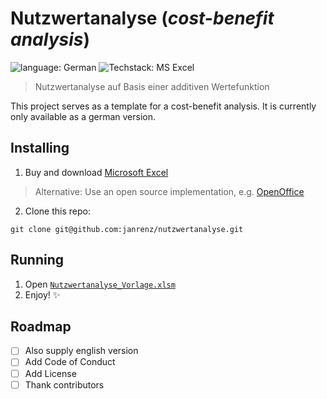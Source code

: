 # Nutzwertanalyse (_cost-benefit analysis_)
![language: German](https://img.shields.io/badge/language-DE__de-yellow.svg) ![Techstack: MS Excel](https://img.shields.io/badge/stack-MS%20Excel-brightgreen.svg)
> Nutzwertanalyse auf Basis einer additiven Wertefunktion

This project serves as a template for a cost-benefit analysis.
It is currently only available as a german version.

## Installing
1. Buy and download [Microsoft Excel](https://products.office.com/en-gb/excel)
> Alternative: Use an open source implementation, e.g. [OpenOffice](https://www.openoffice.org/)
2. Clone this repo:
```
git clone git@github.com:janrenz/nutzwertanalyse.git
```

## Running
1. Open [`Nutzwertanalyse_Vorlage.xlsm`](https://github.com/janrenz/nutzwertanalyse/blob/master/Nutzwertanalyse_Vorlage.xlsm)
2. Enjoy! :sparkles:

## Roadmap
- [ ] Also supply english version
- [ ] Add Code of Conduct
- [ ] Add License
- [ ] Thank contributors
